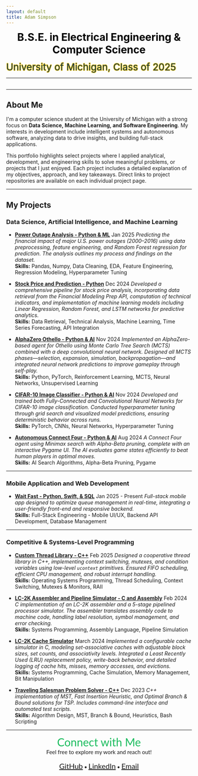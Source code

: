```yaml
---
layout: default
title: Adam Simpson
---
```



<p style="text-align: center; font-weight: bold;">
  <span style="
      color:rgb(0, 0, 0); 
      font-size: 28px;">B.S.E. in Electrical Engineering & Computer Science</span><br>
  
  <span style="
      color:rgb(12, 51, 86); 
      font-size: 26px; 
      text-shadow: 
        -1px -1px 0 #FFCB05, 
        1px -1px 0 #FFCB05, 
        -1px 1px 0 #FFCB05, 
        1px 1px 0 #FFCB05;">University of Michigan, Class of 2025</span>
</p>

---

<!-- Include Lottie Player -->
<script src="https://unpkg.com/@lottiefiles/lottie-player@latest/dist/lottie-player.js"></script>

<!-- Centered Lottie Animation -->
<div style="text-align: center; margin-top: 30px; margin-bottom: 30px;">
  <lottie-player 
    src="{{ site.baseurl }}/assets/animations/hello-world.json"
    background="transparent"
    speed="1"
    style="width: 300px; height: 300px;"
    loop
    autoplay>
  </lottie-player>
</div>


---
## About Me

I'm a computer science student at the University of Michigan with a strong focus on **Data Science, Machine Learning, and Software Engineering**. My interests in development include intelligent systems and autonomous software, analyzing data to drive insights, and building full-stack applications.  

This portfolio highlights select projects where I applied analytical, development, and engineering skills to solve meaningful problems, or projects that I just enjoyed. Each project includes a detailed explanation of my objectives, approach, and key takeaways. Direct links to project repositories are available on each individual project page.

---

## My Projects


### Data Science, Artificial Intelligence, and Machine Learning

- [**Power Outage Analysis - Python & ML**](./projects/power-outage.html) Jan 2025
  *Predicting the financial impact of major U.S. power outages (2000–2016) using data preprocessing, feature engineering, and Random Forest regression for prediction. The analysis outlines my process and findings on the dataset.*  
  **Skills:** Pandas, Numpy, Data Cleaning, EDA, Feature Engineering, Regression Modeling, Hyperparameter Tuning

- [**Stock Price and Prediction - Python**](./projects/stock.html) Dec 2024
  *Developed a comprehensive pipeline for stock price analysis, incorporating data retrieval from the Financial Modeling Prep API, computation of technical indicators, and implementation of machine learning models including Linear Regression, Random Forest, and LSTM networks for predictive analytics.*  
  **Skills:** Data Retrieval, Technical Analysis, Machine Learning, Time Series Forecasting, API Integration

- [**AlphaZero Othello - Python & AI**](./projects/alz.html)  Nov 2024
  *Implemented an AlphaZero-based agent for Othello using Monte Carlo Tree Search (MCTS) combined with a deep convolutional neural network. Designed all MCTS phases—selection, expansion, simulation, backpropagation—and integrated neural network predictions to improve gameplay through self-play.*  
  **Skills:** Python, PyTorch, Reinforcement Learning, MCTS, Neural Networks, Unsupervised Learning
  
- [**CIFAR-10 Image Classifier - Python & AI**](./projects/img.html)  Nov 2024
  *Developed and trained both Fully-Connected and Convolutional Neural Networks for CIFAR-10 image classification. Conducted hyperparameter tuning through grid search and visualized model predictions, ensuring deterministic behavior across runs.*  
  **Skills:** PyTorch, CNNs, Neural Networks, Hyperparameter Tuning

- [**Autonomous Connect Four - Python & AI**](./projects/connect_four.html)  Aug 2024
  *A Connect Four agent using Minimax search with Alpha-Beta pruning, complete with an interactive Pygame UI. The AI evaluates game states efficiently to beat human players in optimal moves.*  
  **Skills:** AI Search Algorithms, Alpha-Beta Pruning, Pygame

---

### Mobile Application and Web Development
- [**Wait Fast - Python, Swift, & SQL**](./projects/wait_fast.html)  Jan 2025 - Present
  *Full-stack mobile app designed to optimize queue management in real-time, integrating a user-friendly front-end and responsive backend.*  
  **Skills:** Full-Stack Engineering - Mobile UI/UX, Backend API Development, Database Management

---

### Competitive & Systems-Level Programming
- [**Custom Thread Library - C++**](./projects/thread2.html)  Feb 2025
  *Designed a cooperative thread library in C++, implementing context switching, mutexes, and condition variables using low-level `ucontext` primitives. Ensured FIFO scheduling, efficient CPU management, and robust interrupt handling.*  
  **Skills:** Operating Systems Programming, Thread Scheduling, Context Switching, Mutexes & Monitors, RAII

- [**LC-2K Assembler and Pipeline Simulator - C and Assembly**](./projects/assembler.html)  Feb 2024
  *C implementation of an LC-2K assembler and a 5-stage pipelined processor simulator. The assembler translates assembly code to machine code, handling label resolution, symbol management, and error checking.*  
  **Skills:** Systems Programming, Assembly Language, Pipeline Simulation

- [**LC-2K Cache Simulator**](./projects/cache.html)  March 2024
  *Implemented a configurable cache simulator in C, modeling set-associative caches with adjustable block sizes, set counts, and associativity levels. Integrated a Least Recently Used (LRU) replacement policy, write-back behavior, and detailed logging of cache hits, misses, memory accesses, and evictions.*  
  **Skills:** Systems Programming, Cache Simulation, Memory Management, Bit Manipulation

- [**Traveling Salesman Problem Solver - C++**](./projects/tsp.html)  Dec 2023
  *C++ implementation of MST, Fast Insertion Heuristic, and Optimal Branch & Bound solutions for TSP. Includes command-line interface and automated test scripts.*  
  **Skills:** Algorithm Design, MST, Branch & Bound, Heuristics, Bash Scripting

---

<p align="center" style="font-family: 'Lato', sans-serif;">
  <span style="font-size: 30px; color:rgb(26, 188, 93); font-weight: normal;">Connect with Me</span><br>
  <span style="font-size: 15px;">Feel free to explore my work and reach out!</span><br><br>
  <a href="https://github.com/will51mps0n" style="font-size: 20px;">GitHub</a> •
  <a href="https://www.linkedin.com/in/adam-simpson-b6a3201a7/" style="font-size: 20px;">LinkedIn</a> •
  <a href="mailto:adwisi@umich.edu" style="font-size: 20px;">Email</a>
</p>



